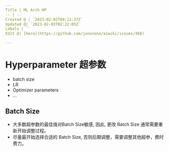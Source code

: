 ```yaml
---
Title | ML Arch HP
-- | --
Created @ | `2023-02-02T09:12:37Z`
Updated @| `2023-02-03T02:22:05Z`
Labels | ``
Edit @| [here](https://github.com/junxnone/aiwiki/issues/368)

---
```

# Hyperparameter 超参数

- batch size
- LR
- Optimizer parameters
- ...

## Batch Size

- 大多数超参数的最佳值对Batch Size敏感, 因此, 更改 Batch Size 通常需要重新开始调整过程。
- 尽量最开始选择合适的 Batch Size, 否则后期调整，需要调整其他超参，费时费力。


